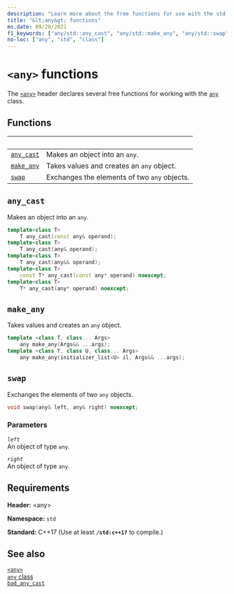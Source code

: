 ```yaml
---
description: "Learn more about the free functions for use with the std::any class in the C++ Standard Library."
title: "&lt;any&gt; functions"
ms.date: 09/20/2021
f1_keywords: ["any/std::any_cast", "any/std::make_any", "any/std::swap"]
no-loc: ["any", "std", "class"]
---
```

# `<any>` functions

The [`<any>`](any.md) header declares several free functions for working with the [`any`](any-class.md) class.

## Functions

| &nbsp; | &nbsp; |
|--|--|
| [`any_cast`](#any_cast) | Makes an object into an `any`. |
| [`make_any`](#make_any) | Takes values and creates an `any` object. |
| [`swap`](#swap) | Exchanges the elements of two `any` objects. |

## <a name="any_cast"></a> `any_cast`

Makes an object into an `any`.

```cpp
template<class T>
    T any_cast(const any& operand);
template<class T>
    T any_cast(any& operand);
template<class T>
    T any_cast(any&& operand);
template<class T>
    const T* any_cast(const any* operand) noexcept;
template<class T>
    T* any_cast(any* operand) noexcept;
```

## <a name="make_any"></a> `make_any`

Takes values and creates an `any` object.

```cpp
template <class T, class... Args>
    any make_any(Args&& ...args);
template <class T, class U, class... Args>
    any make_any(initializer_list<U> il, Args&& ...args);
```

## <a name="swap"></a> `swap`

Exchanges the elements of two `any` objects.

```cpp
void swap(any& left, any& right) noexcept;
```

### Parameters

*`left`*\
An object of type `any`.

*`right`*\
An object of type `any`.

## Requirements

**Header:** \<any>

**Namespace:** `std`

**Standard:** C++17 (Use at least **`/std:c++17`** to compile.)

## See also

[`<any>`](any.md)\
[`any` class](any-class.md)\
[`bad_any_cast`](bad-any-cast-class.md)
